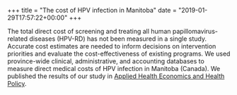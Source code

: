 +++
title = "The cost of HPV infection in Manitoba"
date = "2019-01-29T17:57:22+00:00"
+++

The total direct cost of screening and treating all human papillomavirus-related diseases (HPV-RD) has not been measured in a single study. Accurate cost estimates are needed to inform decisions on intervention priorities and evaluate the cost-effectiveness of existing programs. We used province-wide clinical, administrative, and accounting databases to measure direct medical costs of HPV infection in Manitoba (Canada). We published the results of our study in [Applied Health Economics and Health Policy](https://doi.org/10.1007/s40258-017-0367-1).
